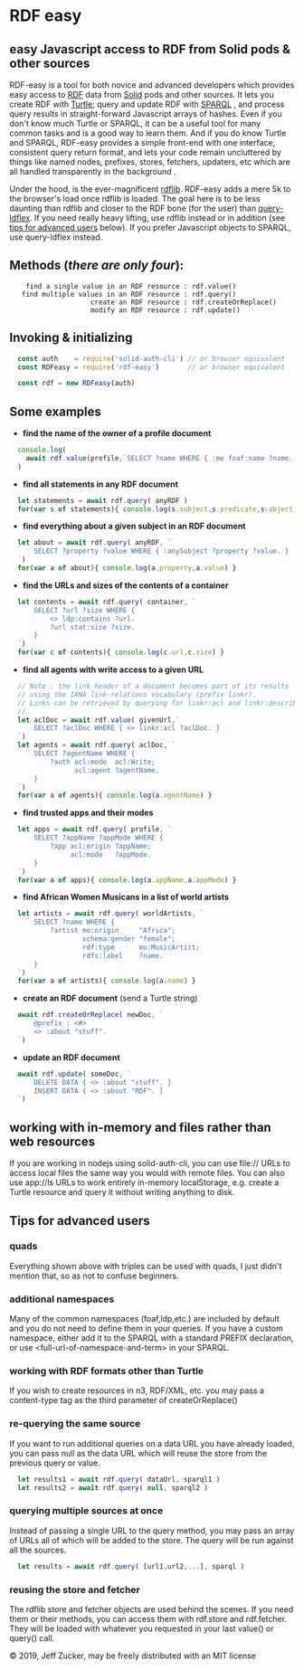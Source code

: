 # RDF easy

## easy Javascript access to RDF from Solid pods & other sources

RDF-easy is a tool for both novice and advanced developers 
which provides easy access to
[RDF](https://en.wikipedia.org/wiki/Resource_Description_Framework)
data from 
[Solid]() 
pods and other sources.
It lets you create RDF with 
[Turtle](https://linkeddata.github.io/rdflib.js/Documentation/turtle-intro.html);
query and update RDF with 
[SPARQL](https://en.wikipedia.org/wiki/SPARQL)
, and process query results in 
straight-forward Javascript arrays of hashes.  Even
if you don't know much Turtle or SPARQL, it can be a useful tool for many
common tasks and is a good way to learn them.  And if you do know Turtle and
SPARQL, RDF-easy provides a simple front-end with one interface, consistent
query return format, and lets your code remain uncluttered by things like
named nodes, prefixes, stores, fetchers, updaters, etc which are all handled
transparently in the background . 

Under the hood, is the ever-magnificent [rdflib](https://github.com/linkeddata/rdflib.js/). RDF-easy adds a mere 5k to the browser's load once rdflib is loaded. The goal here is to be less
daunting than rdflib and closer to the RDF bone (for the user) than 
[query-ldflex](https://github.com/solid/query-ldflex).  If you need really heavy lifting, use rdflib instead or in addition (see [tips for advanced users](#advanced) below).  If you prefer Javascript objects to SPARQL, use query-ldflex instead.

## Methods (<i>there are only four</i>):
```
    find a single value in an RDF resource : rdf.value()
   find multiple values in an RDF resource : rdf.query()
                    create an RDF resource : rdf.createOrReplace()
                    modify an RDF resource : rdf.update()
```
## Invoking & initializing
```javascript
  const auth    = require('solid-auth-cli') // or browser equivalent
  const RDFeasy = require('rdf-easy')       // or browser equivalent

  const rdf = new RDFeasy(auth)
```
## Some examples
- **find the name of the owner of a profile document**
```javascript
  console.log( 
    await rdf.value(profile,`SELECT ?name WHERE { :me foaf:name ?name. }`) 
  )
```
- **find all statements in any RDF document**
```javascript
  let statements = await rdf.query( anyRDF )
  for(var s of statements){ console.log(s.subject,s.predicate,s.object) }
```
- **find everything about a given subject in an RDF document**
```javascript
  let about = await rdf.query( anyRDF, `
      SELECT ?property ?value WHERE { :anySubject ?property ?value. }
  `)
  for(var a of about){ console.log(a.property,a.value) }
```
- **find the URLs and sizes of the contents of a container**
```javascript
  let contents = await rdf.query( container, `
      SELECT ?url ?size WHERE {
          <> ldp:contains ?url. 
          ?url stat:size ?size.
      }
  `)
  for(var c of contents){ console.log(c.url,c.size) }
```
- **find all agents with write access to a given URL**
```javascript
  // Note : the link header of a document becomes part of its results
  // using the IANA link-relations vocabulary (prefix linkr).
  // Links can be retrieved by querying for linkr:acl and linkr:describedBy
  //
  let aclDoc = await rdf.value( givenUrl,`
      SELECT ?aclDoc WHERE { <> linkr:acl ?aclDoc. }
  `)
  let agents = await rdf.query( aclDoc, `
      SELECT ?agentName WHERE { 
          ?auth acl:mode  acl:Write;
                acl:agent ?agentName.
      }
  `)
  for(var a of agents){ console.log(a.agentName) }
```
- **find trusted apps and their modes**
```javascript
  let apps = await rdf.query( profile, `
      SELECT ?appName ?appMode WHERE { 
          ?app acl:origin ?appName;
               acl:mode   ?appMode.
      }
  `)
  for(var a of apps){ console.log(a.appName,a.appMode) }
```
- **find African Women Musicans in a list of world artists**
```javascript
  let artists = await rdf.query( worldArtists, `
      SELECT ?name WHERE { 
          ?artist mo:origin     "Africa"; 
                  schema:gender "female";
                  rdf:type      mo:MusicArtist;
                  rdfs:label    ?name.
      }
  `)
  for(var a of artists){ console.log(a.name) }
```
- **create an RDF document** (send a Turtle string)
```javascript
  await rdf.createOrReplace( newDoc, `
      @prefix : <#>
      <> :about "stuff".
  `)
```
- **update an RDF document**
```javascript
  await rdf.update( someDoc, `
      DELETE DATA { <> :about "stuff". }
      INSERT DATA { <> :about "RDF". }
  `)
```
## working with in-memory and files rather than web resources

If you are working in nodejs using solid-auth-cli, you can use file:// URLs
to access local files the same way you would with remote files.  You can also
use app://ls URLs to work entirely in-memory localStorage, e.g. create a 
Turtle resource and query it without writing anything to disk.

## <a name="advanced">Tips for advanced users</a>

### quads

Everything shown above with triples can be used with quads, I just didn't
mention that, so as not to confuse beginners.

### additional namespaces

Many of the common namespaces (foaf,ldp,etc.) are included by default and
you do not need to define them in your queries.  If you have a custom 
namespace, either add it to the SPARQL with a standard PREFIX declaration,
or use &lt;full-url-of-namespace-and-term&gt; in your SPARQL.

### working with RDF formats other than Turtle

If you wish to create resources in n3, RDF/XML, etc. you may pass a
content-type tag as the third parameter of createOrReplace()

### re-querying the same source

If you want to run additional queries on a data URL you have
already loaded, you can pass null as the data URL which will
reuse the store from the previous query or value.
```javascript
  let results1 = await rdf.query( dataUrl, sparql1 )
  let results2 = await rdf.query( null, sparql2 )
```

### querying multiple sources at once

Instead of passing a single URL to the query method, you
may pass an array of URLs all of which will be added to the store.
The query will be run against all the sources.
```javascript
  let results = await rdf.query( [url1,url2,...], sparql )
```

### reusing the store and fetcher

The rdflib store and fetcher objects are used behind the scenes. If 
you need them or their methods, you can access them with rdf.store
and rdf.fetcher.  They will be loaded with whatever you requested 
in your last value() or query() call.

&copy; 2019, Jeff Zucker, may be freely distributed with an MIT license